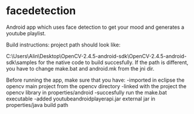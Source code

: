 facedetection
=============
Android app which uses face detection to get your mood and generates a youtube playlist.

Build instructions:
project path should look like:

C:\Users\Alin\Desktop\OpenCV-2.4.5-android-sdk\OpenCV-2.4.5-android-sdk\samples
for the native code to build succesfully. If the path is different, you have to
change make.bat and android.mk from the jni dir.

Before running the app, make sure that you have:
-imported in eclipse the opencv main project from the opencv directory
-linked with the project the opencv library in properties/android
-succesfully run the make.bat executable
-added youtubeandroidplayerapi.jar external jar in properties/java build path
